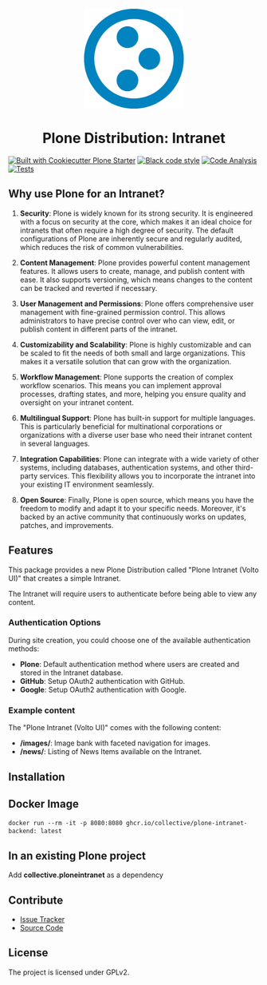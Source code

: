 <p align="center">
    <img alt="Plone Logo" width="200px" src="https://raw.githubusercontent.com/plone/.github/main/plone-logo.png">
</p>

<h1 align="center">
  Plone Distribution: Intranet
</h1>

[![Built with Cookiecutter Plone Starter](https://img.shields.io/badge/built%20with-Cookiecutter%20Plone%20Distribution-0083be.svg?logo=cookiecutter)](https://github.com/collective/cookiecutter-plone-distribution/)
[![Black code style](https://img.shields.io/badge/code%20style-black-000000.svg)](https://github.com/ambv/black)
[![Code Analysis](https://github.com/collective/collective.ploneintranet/actions/workflows/code-analysis.yml/badge.svg)](https://github.com/collective/collective.ploneintranet/actions/workflows/code-analysis.yml)
[![Tests](https://github.com/collective/collective.ploneintranet/actions/workflows/tests.yml/badge.svg)](https://github.com/collective/collective.ploneintranet/actions/workflows/tests.yml)


## Why use Plone for an Intranet?

1. **Security**: Plone is widely known for its strong security. It is engineered with a focus on security at the core, which makes it an ideal choice for intranets that often require a high degree of security. The default configurations of Plone are inherently secure and regularly audited, which reduces the risk of common vulnerabilities.

2. **Content Management**: Plone provides powerful content management features. It allows users to create, manage, and publish content with ease. It also supports versioning, which means changes to the content can be tracked and reverted if necessary.

3. **User Management and Permissions**: Plone offers comprehensive user management with fine-grained permission control. This allows administrators to have precise control over who can view, edit, or publish content in different parts of the intranet.

4. **Customizability and Scalability**: Plone is highly customizable and can be scaled to fit the needs of both small and large organizations. This makes it a versatile solution that can grow with the organization.

5. **Workflow Management**: Plone supports the creation of complex workflow scenarios. This means you can implement approval processes, drafting states, and more, helping you ensure quality and oversight on your intranet content.

6. **Multilingual Support**: Plone has built-in support for multiple languages. This is particularly beneficial for multinational corporations or organizations with a diverse user base who need their intranet content in several languages.

7. **Integration Capabilities**: Plone can integrate with a wide variety of other systems, including databases, authentication systems, and other third-party services. This flexibility allows you to incorporate the intranet into your existing IT environment seamlessly.

8. **Open Source**: Finally, Plone is open source, which means you have the freedom to modify and adapt it to your specific needs. Moreover, it's backed by an active community that continuously works on updates, patches, and improvements.

## Features

This package provides a new Plone Distribution called "Plone Intranet (Volto UI)" that creates a simple Intranet.

The Intranet will require users to authenticate before being able to view any content.

### Authentication Options

During site creation, you could choose one of the available authentication methods:

* **Plone**: Default authentication method where users are created and stored in the Intranet database.
* **GitHub**: Setup OAuth2 authentication with GitHub.
* **Google**: Setup OAuth2 authentication with Google.

### Example content

The "Plone Intranet (Volto UI)" comes with the following content:

* **/images/**: Image bank with faceted navigation for images.
* **/news/**: Listing of News Items available on the Intranet.

## Installation

## Docker Image

```shell
docker run --rm -it -p 8080:8080 ghcr.io/collective/plone-intranet-backend: latest
```

## In an existing Plone project

Add **collective.ploneintranet** as a dependency

## Contribute

- [Issue Tracker](https://github.com/collective/collective.ploneintranet/issues)
- [Source Code](https://github.com/collective/collective.ploneintranet/)

## License

The project is licensed under GPLv2.
